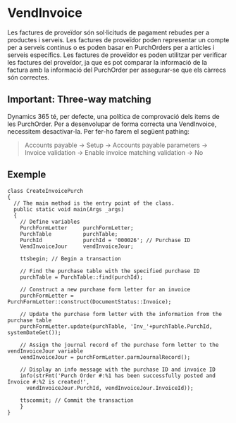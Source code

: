 # VendInvoice
 Les factures de proveïdor són sol·licituds de pagament rebudes per a productes i serveis. Les factures de proveïdor poden 
 representar un compte per a serveis continus o es poden basar en PurchOrders per a articles i serveis específics. Les factures de 
 proveïdor es poden utilitzar per verificar les factures del proveïdor, ja que es pot comparar la informació de la factura amb la 
 informació del PurchOrder per assegurar-se que els càrrecs són correctes.

 ## Important: Three-way matching
 Dynamics 365 té, per defecte, una política de comprovació dels items de les PurchOrder. Per a desenvolupar de forma correcta una VendInvoice, 
 necessitem desactivar-la. Per fer-ho farem el següent pathing:
  
> Accounts payable -> Setup -> Accounts payable parameters -> Invoice validation -> Enable invoice matching validation -> No

## Exemple
```
class CreateInvoicePurch
{
  // The main method is the entry point of the class.
  public static void main(Args _args)
  {
    // Define variables
    PurchFormLetter     purchFormLetter;
    PurchTable          purchTable;
    PurchId             purchId = '000026'; // Purchase ID
    VendInvoiceJour     vendInvoiceJour;

    ttsbegin; // Begin a transaction

    // Find the purchase table with the specified purchase ID
    purchTable = PurchTable::find(purchId);

    // Construct a new purchase form letter for an invoice
    purchFormLetter = PurchFormLetter::construct(DocumentStatus::Invoice);
        
    // Update the purchase form letter with the information from the purchase table
    purchFormLetter.update(purchTable, 'Inv_'+purchTable.PurchId, systemDateGet());

    // Assign the journal record of the purchase form letter to the vendInvoiceJour variable
    vendInvoiceJour = purchFormLetter.parmJournalRecord();

    // Display an info message with the purchase ID and invoice ID
    info(strFmt('Purch Order #:%1 has been successfully posted and Invoice #:%2 is created!',
      vendInvoiceJour.PurchId, vendInvoiceJour.InvoiceId));

    ttscommit; // Commit the transaction
    }
}
```
